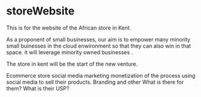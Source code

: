 # storeWebsite
This is for the website of the African store in Kent.

As a proponent of small businesses, our aim is to empower many minority small buinesses in the cloud enwironment so that they can also win in that space.
it will leverage minority owned businesses
.

The store in kent will be the start of the new venture.

Ecommerce store
social media marketing
monetization of the process using social media to sell their products.
Branding and other 
What is there for them? What is their USP?
